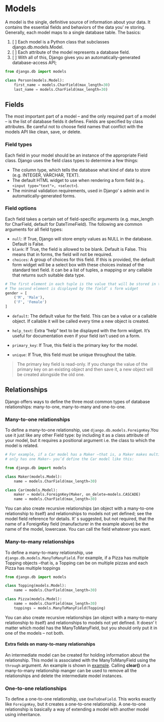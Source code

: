 # Models

A model is the single, definitive source of information about your data. It contains the essential fields and
behaviors of the data you’ re storing. Generally, each model maps to a single database table.
The basics:
1. [ ] Each model is a Python class that subclasses django.db.models.Model.
2. [ ] Each attribute of the model represents a database field.
3. [ ] With all of this, Django gives you an automatically-generated database-access API;

```python
from django.db import models

class Person(models.Model):
    first_name = models.CharField(max_length=30)
    last_name = models.CharField(max_length=30)
```

## Fields
The most important part of a model – and the only required part of a model – is the list of database fields it defines.
Fields are specified by class attributes. Be careful not to choose field names that conflict with the models 
API like clean, save, or delete.

### Field types
Each field in your model should be an instance of the appropriate Field class. Django uses the field class
types to determine a few things:
* The column type, which tells the database what kind of data to store (e.g. INTEGER, VARCHAR, TEXT).
* The default HTML widget to use when rendering a form field (e.`g. <input type="text">, <select>`).
* The minimal validation requirements, used in Django’ s admin and in automatically-generated forms.

### Field options
Each field takes a certain set of field-specific arguments (e.g. max_length for CharField, default for
DateTimeField). The following are common arguments for all field types:
* `null`: If True, Django will store empty values as NULL in the database. Default is False.
* `blank`: If True, the field is allowed to be blank. Default is False. This means that in forms, the field will not be required.
* `choices`: A group of choices for this field. If this is provided, 
             the default form widget will be a select box with these choices instead of the standard text field.
             it can be a list of tuples, a mapping or any callable that returns such suitable data type.
```python
# The first element in each tuple is the value that will be stored in the database. 
# The second element is displayed by the field’ s form widget
gender = [
    ('M', 'Male'),
    ('F', 'Female')
]
```

* `default`: The default value for the field. This can be a value or a callable object.
              If callable it will be called every time a new object is created.

* `help_text`: Extra “help” text to be displayed with the form widget. It’s useful for documentation even if your field isn’t used on a form.
* `primary_key`: If True, this field is the primary key for the model.
* `unique`: If True, this field must be unique throughout the table.

>The primary key field is read-only. If you change the value of the primary key on an existing object
and then save it, a new object will be created alongside the old one.

## Relationships
Django offers ways to define the three most common types of database relationships: many-to-one, many-to-many and one-to-one.

### Many-to-one relationships
To define a many-to-one relationship, use `django.db.models.ForeignKey`.You use it just like any other 
Field type: by including it as a class attribute of your model, but it requires a positional argument i.e. the class
to which the model is related.
```python
# For example, if a Car model has a Maker –that is, a Maker makes multiple cars but each Car
# only has one Maker– you’d define the Car model like this:

from django.db import models

class Maker(models.Model):
    name = models.CharField(max_length=30)

class Car(models.Model):
    maker = models.ForeignKey(Maker, on_delete=models.CASCADE)
    name = models.CharField(max_length=30)
```
You can also create recursive relationships (an object with a many-to-one relationship to itself) and relationships to 
models not yet defined; see the model field reference for details.
It’ s suggested, but not required, that the name of a ForeignKey field (manufacturer in the example above)
be the name of the model, lowercase. You can call the field whatever you want.

### Many-to-many relationships
To define a many-to-many relationship, use `django.db.models.ManyToManyField`. 
For example, if a Pizza has multiple Topping objects –that is, a Topping can be on multiple pizzas and each
Pizza has multiple toppings
```python
from django.db import models

class Topping(models.Model):
    name = models.CharField(max_length=30)

class Pizza(models.Model):
    name = models.CharField(max_length=30)
    toppings = models.ManyToManyField(Topping)
```
You can also create recursive relationships (an object with a many-to-many relationship to itself) and relationships to
models not yet defined. It doesn’ t matter which model has the ManyToManyField, but you should only put it in one of the models –
not both.
#### Extra fields on many-to-many relationships
An intermediate model can be created for holding information about the relationship.
This model is associated with the ManyToManyField using the `through` argument.
An example is shown in [example](../../django_tutorial/band/models.py). Calling **clear()** on a many-to-many relationship manger
can be used to remove all the relationships and delete the intermediate model instances.

### One-to-one relationships
To define a one-to-one relationship, use `OneToOneField`. This works exactly like `ForeignKey`,
but it creates a one-to-one relationship. A one-to-one relationship is basically a way of extending a model with
another model using inheritance.
